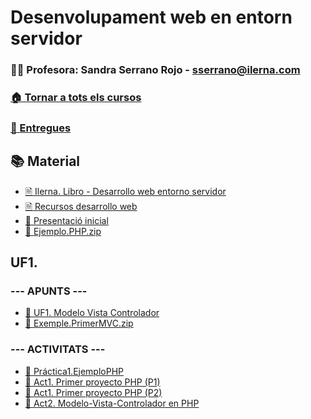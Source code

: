 # Desenvolupament web en entorn servidor
### 👩‍🏫 Profesora: Sandra Serrano Rojo - sserrano@ilerna.com
### [🏠 Tornar a tots els cursos](https://github.com/aiuoki/DAW-2)
### [📁 Entregues](https://github.com/aiuoki/DAW-2)
## 📚 Material
- [🗎 Ilerna. Libro - Desarrollo web entorno servidor](https://apicontent.ilernaonline.com/browse-book/39d8c9ef-874b-4d9b-b6e1-6d902f83d06f/DAW_M07_2112_D/index.html)
- [🗎 Recursos desarrollo web](https://github.com/aiuoki/DAW-2/blob/Desenvolupament-web-en-entorn-servidor/Desenvolupament%20web%20en%20entorn%20servidor/Material/Recursos%20desarrollo%20web.pdf)
- [📎 Presentació inicial](https://github.com/aiuoki/DAW-2/blob/Desenvolupament-web-en-entorn-servidor/Desenvolupament%20web%20en%20entorn%20servidor/Material/Presentaci%C3%B3%20inicial/Presentaci%C3%B3%20inicial.pdf)
- [📎 Ejemplo.PHP.zip](https://github.com/aiuoki/DAW-2/blob/Desenvolupament-web-en-entorn-servidor/Desenvolupament%20web%20en%20entorn%20servidor/Material/EjemploPHP.zip)

## UF1.
### --- APUNTS ---
- [📎 UF1. Modelo Vista Controlador](https://github.com/aiuoki/DAW-2/blob/Desenvolupament-web-en-entorn-servidor/Desenvolupament%20web%20en%20entorn%20servidor/UF1/---%20APUNTS%20---/UF1.%20Modelo%20Vista%20Controlador/UF1.%20Modelo%20Vista%20Controlador.pptx)
- [📎 Exemple.PrimerMVC.zip](https://github.com/aiuoki/DAW-2/blob/Desenvolupament-web-en-entorn-servidor/Desenvolupament%20web%20en%20entorn%20servidor/UF1/---%20APUNTS%20---/PrimerMVC.zip)
### --- ACTIVITATS ---
- [📝 Práctica1.EjemploPHP](https://github.com/aiuoki/DAW-2/tree/Desenvolupament-web-en-entorn-servidor/Desenvolupament%20web%20en%20entorn%20servidor/UF1/---%20ACTIVITATS%20---/Pr%C3%A1ctica1.EjemploPHP)
- [📝 Act1. Primer proyecto PHP (P1)](https://github.com/aiuoki/DAW-2/tree/Desenvolupament-web-en-entorn-servidor/Desenvolupament%20web%20en%20entorn%20servidor/UF1/---%20ACTIVITATS%20---/Act1.%20Primer%20proyecto%20PHP%20(P1))
- [📝 Act1. Primer proyecto PHP (P2)](https://github.com/aiuoki/DAW-2/tree/Desenvolupament-web-en-entorn-servidor/Desenvolupament%20web%20en%20entorn%20servidor/UF1/---%20ACTIVITATS%20---/Act1.%20Primer%20proyecto%20PHP%20(P2))
- [📝 Act2. Modelo-Vista-Controlador en PHP](https://github.com/aiuoki/DAW-2/tree/Desenvolupament-web-en-entorn-servidor/Desenvolupament%20web%20en%20entorn%20servidor/UF1/---%20ACTIVITATS%20---/Act2.%20Modelo-Vista-Controlador%20en%20PHP)
